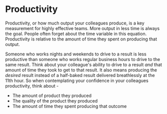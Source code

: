 # Productivity

Productivity, or how much output your colleagues produce, is a key measurement for highly effective teams. More output in less time is always the goal.  People often forget about the time variable in this equation.  Productivity is relative to the amount of time they spent on producing that output.

Someone who works nights and weekends to drive to a result is less productive than someone who works regular business hours to drive to the same result. Think about your colleague's ability to drive to a result _and_ that amount of time they took to get to that result. It also means producing the _desired_ result instead of a half-baked result delivered breathlessly at the 11th hour.  So when contemplating your confidence in your colleagues productivity, think about - 

- The amount of product they produced
- The quality of the product they produced
- The amount of time they spent producing that outcome